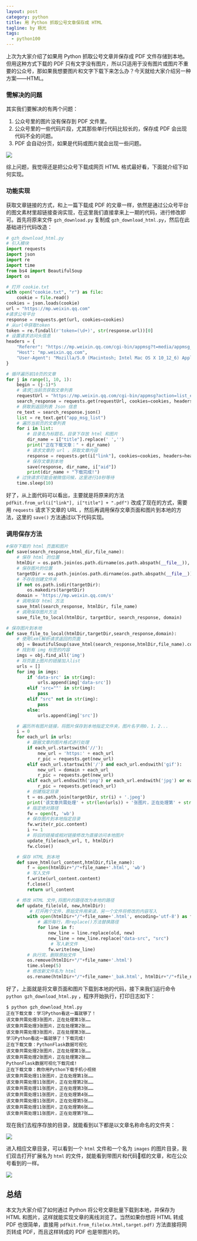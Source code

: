 ```yaml
---
layout: post
category: python
title: 用 Python 抓取公号文章保存成 HTML
tagline: by 極光
tags:
  - python100
---
```


上次为大家介绍了如果用 Python 抓取公号文章并保存成 PDF 文件存储到本地。但用这种方式下载的 PDF 只有文字没有图片，所以只适用于没有图片或图片不重要的公众号，那如果我想要图片和文字下载下来怎么办？今天就给大家介绍另一种方案——HTML。

<!--more-->

### 需解决的问题

其实我们要解决的有两个问题：

1. 公众号里的图片没有保存到 PDF 文件里。
2. 公众号里的一些代码片段，尤其那些单行代码比较长的，保存成 PDF 会出现代码不全的问题。
3. PDF 会自动分页，如果是代码或图片就会出现一些问题。

![](http://www.justdopython.com/assets/images/2020/python/python-mitm/python-gzhhtml-01.png)

综上问题，我觉得还是把公众号下载成网页 HTML 格式最好看，下面就介绍下如何实现。

### 功能实现

获取文章链接的方式，和上一篇下载成 PDF 的文章一样，依然是通过公众号平台的图文素材里超链接查询实现，在这里我们直接拿来上一期的代码，进行修改即可。首先将原来文件 `gzh_download.py` 复制成 `gzh_download_html.py`，然后在此基础进行代码改造：

```py
# gzh_download_html.py
# 引入模块
import requests
import json
import re
import time
from bs4 import BeautifulSoup
import os

# 打开 cookie.txt
with open("cookie.txt", "r") as file:
    cookie = file.read()
cookies = json.loads(cookie)
url = "https://mp.weixin.qq.com"
#请求公号平台
response = requests.get(url, cookies=cookies)
# 从url中获取token
token = re.findall(r'token=(\d+)', str(response.url))[0]
# 设置请求访问头信息
headers = {
    "Referer": "https://mp.weixin.qq.com/cgi-bin/appmsg?t=media/appmsg_edit_v2&action=edit&isNew=1&type=10&token=" + token + "&lang=zh_CN",
    "Host": "mp.weixin.qq.com",
    "User-Agent": "Mozilla/5.0 (Macintosh; Intel Mac OS X 10_12_6) AppleWebKit/537.36 (KHTML, like Gecko) Chrome/80.0.3987.132 Safari/537.36",
}

# 循环遍历前10页的文章
for j in range(1, 10, 1):
    begin = (j-1)*5
    # 请求当前页获取文章列表
    requestUrl = "https://mp.weixin.qq.com/cgi-bin/appmsg?action=list_ex&begin="+str(begin)+"&count=5&fakeid=MzU1NDk2MzQyNg==&type=9&query=&token=" + token + "&lang=zh_CN&f=json&ajax=1"
    search_response = requests.get(requestUrl, cookies=cookies, headers=headers)
    # 获取到返回列表 Json 信息
    re_text = search_response.json()
    list = re_text.get("app_msg_list")
    # 遍历当前页的文章列表
    for i in list:
        # 目录名为标题名，目录下存放 html 和图片
        dir_name = i["title"].replace(' ','')
        print("正在下载文章：" + dir_name)
        # 请求文章的 url ，获取文章内容
        response = requests.get(i["link"], cookies=cookies, headers=headers)
        # 保存文章到本地
        save(response, dir_name, i["aid"])
        print(dir_name + "下载完成!")
    # 过快请求可能会被微信问候，这里进行10秒等待
    time.sleep(10)

```

好了，从上面代码可以看出，主要就是将原来的方法 `pdfkit.from_url(i["link"], i["title"] + ".pdf")` 改成了现在的方式，需要用 `requests` 请求下文章的 URL ，然后再调用保存文章页面和图片到本地的方法，这里的 `save()` 方法通过以下代码实现。

### 调用保存方法

```py
#保存下载的 html 页面和图片
def save(search_response,html_dir,file_name):
    # 保存 html 的位置
    htmlDir = os.path.join(os.path.dirname(os.path.abspath(__file__)), html_dir)
    # 保存图片的位置
    targetDir = os.path.join(os.path.dirname(os.path.abspath(__file__)),html_dir + '/images')
    # 不存在创建文件夹
    if not os.path.isdir(targetDir):
        os.makedirs(targetDir)
    domain = 'https://mp.weixin.qq.com/s'
    # 调用保存 html 方法
    save_html(search_response, htmlDir, file_name)
    # 调用保存图片方法
    save_file_to_local(htmlDir, targetDir, search_response, domain)

# 保存图片到本地
def save_file_to_local(htmlDir,targetDir,search_response,domain):
    # 使用lxml解析请求返回的页面
    obj = BeautifulSoup(save_html(search_response,htmlDir,file_name).content, 'lxml')  
    # 找到有 img 标签的内容
    imgs = obj.find_all('img')
    # 将页面上图片的链接加入list
    urls = []
    for img in imgs:
        if 'data-src' in str(img):
            urls.append(img['data-src'])
        elif 'src=""' in str(img):
            pass
        elif "src" not in str(img):
            pass
        else:
            urls.append(img['src'])

    # 遍历所有图片链接，将图片保存到本地指定文件夹，图片名字用0，1，2...
    i = 0
    for each_url in urls:
        # 跟据文章的图片格式进行处理
        if each_url.startswith('//'):
            new_url = 'https:' + each_url
            r_pic = requests.get(new_url)
        elif each_url.startswith('/') and each_url.endswith('gif'):
            new_url = domain + each_url
            r_pic = requests.get(new_url)
        elif each_url.endswith('png') or each_url.endswith('jpg') or each_url.endswith('gif') or each_url.endswith('jpeg'):
            r_pic = requests.get(each_url)
        # 创建指定目录
        t = os.path.join(targetDir, str(i) + '.jpeg')
        print('该文章共需处理' + str(len(urls)) + '张图片，正在处理第' + str(i + 1) + '张……')
        # 指定绝对路径
        fw = open(t, 'wb')
        # 保存图片到本地指定目录
        fw.write(r_pic.content)
        i += 1
        # 将旧的链接或相对链接修改为直接访问本地图片
        update_file(each_url, t, htmlDir)
        fw.close()

    # 保存 HTML 到本地
    def save_html(url_content,htmlDir,file_name):
        f = open(htmlDir+"/"+file_name+'.html', 'wb')
        # 写入文件
        f.write(url_content.content)
        f.close()
        return url_content

    # 修改 HTML 文件,将图片的路径改为本地的路径
    def update_file(old, new,htmlDir):
         # 打开两个文件，原始文件用来读，另一个文件将修改的内容写入
        with open(htmlDir+"/"+file_name+'.html', encoding='utf-8') as f, open(htmlDir+"/"+file_name+'_bak.html', 'w', encoding='utf-8') as fw:
            # 遍历每行，用replace()方法替换路径
            for line in f:
                new_line = line.replace(old, new)
                new_line = new_line.replace("data-src", "src")
                 # 写入新文件
                fw.write(new_line)
        # 执行完，删除原始文件
        os.remove(htmlDir+"/"+file_name+'.html')
        time.sleep(5)
        # 修改新文件名为 html
        os.rename(htmlDir+"/"+file_name+'_bak.html', htmlDir+"/"+file_name+'.html')

```

好了，上面就是将文章页面和图片下载到本地的代码，接下来我们运行命令 `python gzh_download_html.py` ，程序开始执行，打印日志如下：

```
$ python gzh_download_html.py
正在下载文章：学习Python看这一篇就够了！
该文章共需处理3张图片，正在处理第1张……
该文章共需处理3张图片，正在处理第2张……
该文章共需处理3张图片，正在处理第3张……
学习Python看这一篇就够了！下载完成!
正在下载文章：PythonFlask数据可视化
该文章共需处理2张图片，正在处理第1张……
该文章共需处理2张图片，正在处理第2张……
PythonFlask数据可视化下载完成!
正在下载文章：教你用Python下载手机小视频
该文章共需处理11张图片，正在处理第1张……
该文章共需处理11张图片，正在处理第2张……
该文章共需处理11张图片，正在处理第3张……
该文章共需处理11张图片，正在处理第4张……
该文章共需处理11张图片，正在处理第5张……
该文章共需处理11张图片，正在处理第6张……
该文章共需处理11张图片，正在处理第7张……
```

现在我们去程序存放的目录，就能看到以下都是以文章名称命名的文件夹：

![](http://www.justdopython.com/assets/images/2020/python/python-mitm/python-gzhhtml-02.png)

进入相应文章目录，可以看到一个 `html` 文件和一个名为 `images` 的图片目录，我们双击打开扩展名为 `html` 的文件，就能看到带图片和代码框的文章，和在公众号看到的一样。

![](http://www.justdopython.com/assets/images/2020/python/python-mitm/python-gzhhtml-03.png)

## 总结

本文为大家介绍了如何通过 Python 将公号文章批量下载到本地，并保存为 HTML 和图片，这样就能实现文章的离线浏览了。当然如果你想将 HTML 转成 PDF 也很简单，直接用 `pdfkit.from_file(xx.html,target.pdf)` 方法直接将网页转成 PDF，而且这样转成的 PDF 也是带图片的。
